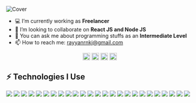 
![Cover](https://user-images.githubusercontent.com/64679235/137593800-2a256483-16ca-46a3-b6a1-b9c358517722.png)

- 💻 I’m currently working as **Freelancer**
- 👯 I’m looking to collaborate on **React JS and Node JS**
- 💬 You can ask me about programming stuffs as an **Intermediate Level**
- 📫 How to reach me: rayyanrnkj@gmail.com



<p align="center">
<a href="https://www.linkedin.com/in/rayyan-rasheed-2623b41b3/" target="blank"><img align="center" src="https://cdn.jsdelivr.net/npm/simple-icons@3.0.1/icons/linkedin.svg" alt="rayyan-rasheed-2623b41b3" height="20" width="20" /></a>
<a href="https://twitter.com/RayyanRNKJ" target="blank"><img align="center" src="https://cdn.jsdelivr.net/npm/simple-icons@3.0.1/icons/twitter.svg" alt="RayyanRNKJ" height="20" width="20" /></a>
<a href="https://www.instagram.com/rayyanrnkj/" target="blank"><img align="center" src="https://cdn.jsdelivr.net/npm/simple-icons@3.0.1/icons/instagram.svg" alt="rayyanrnkj" height="20" width="20" /></a>
 <a href="https://t.me/RayyanRNKJ" target="blank"><img align="center" src="https://cdn.jsdelivr.net/npm/simple-icons@3.0.1/icons/telegram.svg" alt="https://t.me/RayyanRNKJ" height="20" width="20" /></a>
</p>

## ⚡ Technologies I Use
<div float: right;>
<img src="https://img.shields.io/badge/Figma-F24E1E?style=for-the-badge&logo=figma&logoColor=white"/>
<img src="https://img.shields.io/badge/HTML5-E34F26?style=for-the-badge&logo=html5&logoColor=white"/>
<img src="https://img.shields.io/badge/CSS3-1572B6?style=for-the-badge&logo=css3&logoColor=white"/>
<img src="https://img.shields.io/badge/JavaScript-F7DF1E?style=for-the-badge&logo=javascript&logoColor=black"/>
<img src="https://img.shields.io/badge/Bootstrap-563D7C?style=for-the-badge&logo=bootstrap&logoColor=white"/>
<img src="https://img.shields.io/badge/Sass-CC6699?style=for-the-badge&logo=sass&logoColor=white"/>
<img src="https://img.shields.io/badge/React-20232A?style=for-the-badge&logo=react&logoColor=61DAFB"/>
<img src="https://img.shields.io/badge/Redux-593D88?style=for-the-badge&logo=redux&logoColor=white"/>
<img src="https://img.shields.io/badge/next.js-000000?style=for-the-badge&logo=nextdotjs&logoColor=white"/>
<img src="https://img.shields.io/badge/Node.js-339933?style=for-the-badge&logo=nodedotjs&logoColor=white"/>
<img src="https://img.shields.io/badge/Express.js-000000?style=for-the-badge&logo=express&logoColor=white"/>
<img src="https://img.shields.io/badge/MongoDB-4EA94B?style=for-the-badge&logo=mongodb&logoColor=white"/>
<img src="https://img.shields.io/badge/npm-CB3837?style=for-the-badge&logo=npm&logoColor=white"/>
<img src="https://img.shields.io/badge/Yarn-2C8EBB?style=for-the-badge&logo=yarn&logoColor=white"/>
<img src="https://img.shields.io/badge/Nginx-009639?style=for-the-badge&logo=nginx&logoColor=white"/>
<img src="https://img.shields.io/badge/Amazon_AWS-232F3E?style=for-the-badge&logo=amazon-aws&logoColor=white"/>
<img src="https://img.shields.io/badge/Google_Cloud-4285F4?style=for-the-badge&logo=google-cloud&logoColor=white"/>
<img src="https://img.shields.io/badge/Digital_Ocean-0080FF?style=for-the-badge&logo=DigitalOcean&logoColor=white"/>
<img src="https://img.shields.io/badge/Heroku-430098?style=for-the-badge&logo=heroku&logoColor=white"/>
<img src="https://img.shields.io/badge/Netlify-00C7B7?style=for-the-badge&logo=netlify&logoColor=white"/>
<img src="https://img.shields.io/badge/Ubuntu-E95420?style=for-the-badge&logo=ubuntu&logoColor=white"/>
<img src="https://img.shields.io/badge/Visual_Studio_Code-0078D4?style=for-the-badge&logo=visual%20studio%20code&logoColor=white"/>
<img src="https://img.shields.io/badge/Spotify-1ED760?&style=for-the-badge&logo=spotify&logoColor=white"/>
<img src="https://img.shields.io/badge/Git-F05032?style=for-the-badge&logo=git&logoColor=white"/>
<img src="https://img.shields.io/badge/GitHub-100000?style=for-the-badge&logo=github&logoColor=white"/>
</div>
